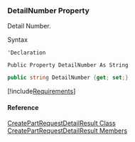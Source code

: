 ﻿### DetailNumber Property

Detail Number.

Syntax

```vbnet
'Declaration

Public Property DetailNumber As String
```

```csharp
public string DetailNumber {get; set;}
```

[!include[Requirements](../partials/requirements.md)]

#### Reference

[CreatePartRequestDetailResult Class](FChoice.Toolkits.Clarify~FChoice.Toolkits.Clarify.Logistics.CreatePartRequestDetailResult.md)  
[CreatePartRequestDetailResult Members](FChoice.Toolkits.Clarify~FChoice.Toolkits.Clarify.Logistics.CreatePartRequestDetailResult_members.md)